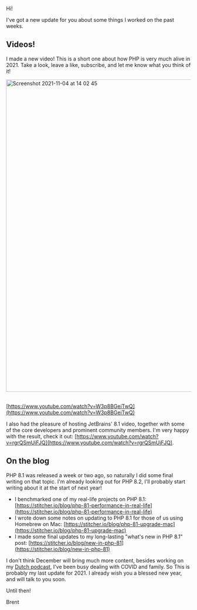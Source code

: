 Hi! 

I've got a new update for you about some things I worked on the past weeks.

## Videos!

I made a new video! This is a short one about how PHP is very much alive in 2021. Take a look, leave a like, subscribe, and let me know what you think of it! 

<a href="https://www.youtube.com/watch?v=W3p8BGeiTwQ">
<img width="850" alt="Screenshot 2021-11-04 at 14 02 45" src="https://user-images.githubusercontent.com/6905297/145036905-4a678f75-4eeb-48bd-a91d-5cd3844cfa38.png">
</a>

<br>
<br>

[https://www.youtube.com/watch?v=W3p8BGeiTwQ](https://www.youtube.com/watch?v=W3p8BGeiTwQ)

I also had the pleasure of hosting JetBrains' 8.1 video, together with some of the core developers and prominent community members. I'm very happy with the result, check it out: [https://www.youtube.com/watch?v=rgrQSmUiFJQ](https://www.youtube.com/watch?v=rgrQSmUiFJQ).

## On the blog

PHP 8.1 was released a week or two ago, so naturally I did some final writing on that topic. I'm already looking out for PHP 8.2, I'll probably start writing about it at the start of next year!

- I benchmarked one of my real-life projects on PHP 8.1: [https://stitcher.io/blog/php-81-performance-in-real-life](https://stitcher.io/blog/php-81-performance-in-real-life)
- I wrote down some notes on updating to PHP 8.1 for those of us using Homebrew on Mac: [https://stitcher.io/blog/php-81-upgrade-mac](https://stitcher.io/blog/php-81-upgrade-mac)
- I made some final updates to my long-lasting "what's new in PHP 8.1" post: [https://stitcher.io/blog/new-in-php-81](https://stitcher.io/blog/new-in-php-81)

I don't think December will bring much more content, besides working on my [Dutch podcast](https://stitcher.io/de-job), I've been busy dealing with COVID and family. So This is probably my last update for 2021. I already wish you a blessed new year, and will talk to you soon.

Until then!

Brent
